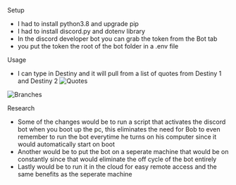 Setup
- I had to install python3.8 and upgrade pip
- I had to install discord.py and dotenv library
- In the discord developer bot you can grab the token from the Bot tab
- you put the token the root of the bot folder in a .env file


Usage
- I can type in Destiny and it will pull from a list of quotes from Destiny 1 and Destiny 2
![Quotes](https://user-images.githubusercontent.com/77748353/193082126-bb9de57c-a937-4c81-bb04-cd995607b8cd.PNG)

![Branches](https://user-images.githubusercontent.com/77748353/193082195-bb8b4c87-0e14-4c30-9f35-86e9f9e8a6dd.PNG)

Research
- Some of the changes would be to run a script that activates the discord bot when you boot up the pc, this eliminates the need for Bob to even remember to run the bot everytime he turns on his computer since it would automatically start on boot
- Another would be to put the bot on a seperate machine that would be on constantly since that would eliminate the off cycle of the bot entirely
- Lastly would be to run it in the cloud for easy remote access and the same benefits as the seperate machine
